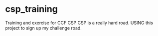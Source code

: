 # csp_training
Training and exercise for CCF CSP
CSP is a really hard road.
USING this project to sign up my challenge road.
